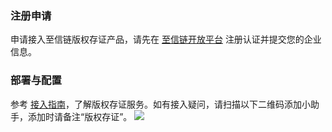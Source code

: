 

### 注册申请
申请接入至信链版权存证产品，请先在 [至信链开放平台](https://open.zxinchain.com/register?from=portal) 注册认证并提交您的企业信息。

### 部署与配置
参考 [接入指南](https://www.zxinchain.com/accessDocuments/)，了解版权存证服务。如有接入疑问，请扫描以下二维码添加小助手，添加时请备注“版权存证”。
![](https://qcloudimg.tencent-cloud.cn/raw/fb3d3012ab42668536e8c0c2c4c6bd8f.png)
